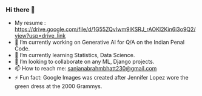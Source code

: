 ### Hi there 👋

- My resume : https://drive.google.com/file/d/1G55ZQvIwm9IKSRJ_rAOKl2Kin6i3o9Q2/view?usp=drive_link
- 🔭 I’m currently working on Generative AI for Q/A on the Indian Penal Code.
- 🌱 I’m currently learning Statistics, Data Science.
- 👯 I’m looking to collaborate on any ML, Django projects.
- 📫 How to reach me: sanjanabrahmbhatt230@gmail.com
- ⚡ Fun fact: Google Images was created after Jennifer Lopez wore the green dress at the 2000 Grammys.

